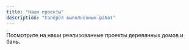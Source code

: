 ```yaml
---
title: "Наши проекты"
description: "Галерея выполненных работ"
---
```


Посмотрите на наши реализованные проекты деревянных домов и бань.